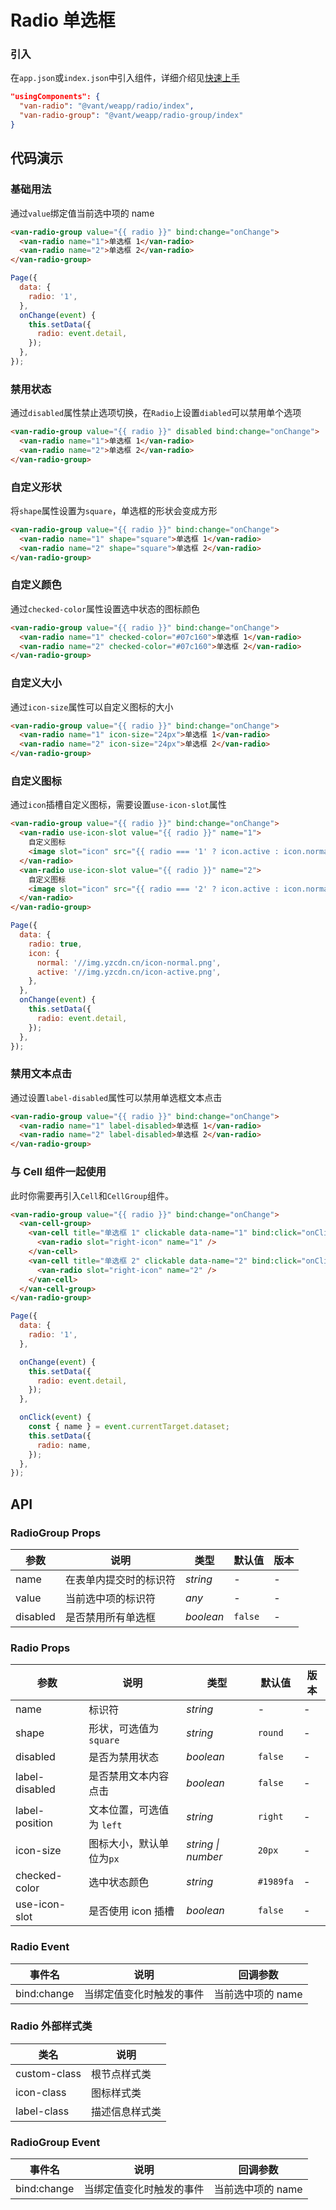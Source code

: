 # Radio 单选框

### 引入

在`app.json`或`index.json`中引入组件，详细介绍见[快速上手](#/quickstart#yin-ru-zu-jian)

```json
"usingComponents": {
  "van-radio": "@vant/weapp/radio/index",
  "van-radio-group": "@vant/weapp/radio-group/index"
}
```

## 代码演示

### 基础用法

通过`value`绑定值当前选中项的 name

```html
<van-radio-group value="{{ radio }}" bind:change="onChange">
  <van-radio name="1">单选框 1</van-radio>
  <van-radio name="2">单选框 2</van-radio>
</van-radio-group>
```

```js
Page({
  data: {
    radio: '1',
  },
  onChange(event) {
    this.setData({
      radio: event.detail,
    });
  },
});
```

### 禁用状态

通过`disabled`属性禁止选项切换，在`Radio`上设置`diabled`可以禁用单个选项

```html
<van-radio-group value="{{ radio }}" disabled bind:change="onChange">
  <van-radio name="1">单选框 1</van-radio>
  <van-radio name="2">单选框 2</van-radio>
</van-radio-group>
```

### 自定义形状

将`shape`属性设置为`square`，单选框的形状会变成方形

```html
<van-radio-group value="{{ radio }}" bind:change="onChange">
  <van-radio name="1" shape="square">单选框 1</van-radio>
  <van-radio name="2" shape="square">单选框 2</van-radio>
</van-radio-group>
```

### 自定义颜色

通过`checked-color`属性设置选中状态的图标颜色

```html
<van-radio-group value="{{ radio }}" bind:change="onChange">
  <van-radio name="1" checked-color="#07c160">单选框 1</van-radio>
  <van-radio name="2" checked-color="#07c160">单选框 2</van-radio>
</van-radio-group>
```

### 自定义大小

通过`icon-size`属性可以自定义图标的大小

```html
<van-radio-group value="{{ radio }}" bind:change="onChange">
  <van-radio name="1" icon-size="24px">单选框 1</van-radio>
  <van-radio name="2" icon-size="24px">单选框 2</van-radio>
</van-radio-group>
```

### 自定义图标

通过`icon`插槽自定义图标，需要设置`use-icon-slot`属性

```html
<van-radio-group value="{{ radio }}" bind:change="onChange">
  <van-radio use-icon-slot value="{{ radio }}" name="1">
    自定义图标
    <image slot="icon" src="{{ radio === '1' ? icon.active : icon.normal }}" />
  </van-radio>
  <van-radio use-icon-slot value="{{ radio }}" name="2">
    自定义图标
    <image slot="icon" src="{{ radio === '2' ? icon.active : icon.normal }}" />
  </van-radio>
</van-radio-group>
```

```js
Page({
  data: {
    radio: true,
    icon: {
      normal: '//img.yzcdn.cn/icon-normal.png',
      active: '//img.yzcdn.cn/icon-active.png',
    },
  },
  onChange(event) {
    this.setData({
      radio: event.detail,
    });
  },
});
```

### 禁用文本点击

通过设置`label-disabled`属性可以禁用单选框文本点击

```html
<van-radio-group value="{{ radio }}" bind:change="onChange">
  <van-radio name="1" label-disabled>单选框 1</van-radio>
  <van-radio name="2" label-disabled>单选框 2</van-radio>
</van-radio-group>
```

### 与 Cell 组件一起使用

此时你需要再引入`Cell`和`CellGroup`组件。

```html
<van-radio-group value="{{ radio }}" bind:change="onChange">
  <van-cell-group>
    <van-cell title="单选框 1" clickable data-name="1" bind:click="onClick">
      <van-radio slot="right-icon" name="1" />
    </van-cell>
    <van-cell title="单选框 2" clickable data-name="2" bind:click="onClick">
      <van-radio slot="right-icon" name="2" />
    </van-cell>
  </van-cell-group>
</van-radio-group>
```

```js
Page({
  data: {
    radio: '1',
  },

  onChange(event) {
    this.setData({
      radio: event.detail,
    });
  },

  onClick(event) {
    const { name } = event.currentTarget.dataset;
    this.setData({
      radio: name,
    });
  },
});
```

## API

### RadioGroup Props

| 参数     | 说明                   | 类型      | 默认值  | 版本 |
| -------- | ---------------------- | --------- | ------- | ---- |
| name     | 在表单内提交时的标识符 | _string_  | -       | -    |
| value    | 当前选中项的标识符     | _any_     | -       | -    |
| disabled | 是否禁用所有单选框     | _boolean_ | `false` | -    |

### Radio Props

| 参数 | 说明 | 类型 | 默认值 | 版本 |
| --- | --- | --- | --- | --- |
| name | 标识符 | _string_ | - | - |
| shape | 形状，可选值为 `square` | _string_ | `round` | - |
| disabled | 是否为禁用状态 | _boolean_ | `false` | - |
| label-disabled | 是否禁用文本内容点击 | _boolean_ | `false` | - |
| label-position | 文本位置，可选值为 `left` | _string_ | `right` | - |
| icon-size | 图标大小，默认单位为`px` | _string \| number_ | `20px` | - |
| checked-color | 选中状态颜色 | _string_ | `#1989fa` | - |
| use-icon-slot | 是否使用 icon 插槽 | _boolean_ | `false` | - |

### Radio Event

| 事件名      | 说明                     | 回调参数          |
| ----------- | ------------------------ | ----------------- |
| bind:change | 当绑定值变化时触发的事件 | 当前选中项的 name |

### Radio 外部样式类

| 类名         | 说明           |
| ------------ | -------------- |
| custom-class | 根节点样式类   |
| icon-class   | 图标样式类     |
| label-class  | 描述信息样式类 |

### RadioGroup Event

| 事件名      | 说明                     | 回调参数          |
| ----------- | ------------------------ | ----------------- |
| bind:change | 当绑定值变化时触发的事件 | 当前选中项的 name |
